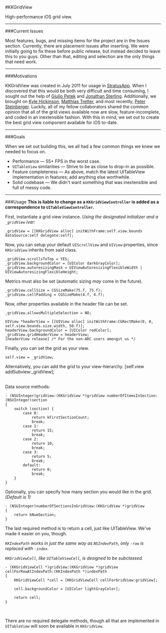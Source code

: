 #KKGridView

High-performance iOS grid view.

***
###Current Issues

Most features, bugs, and missing items for the project are in the Issues section.  Currently, there are placement issues after inserting.  We were initially going to fix these before public release, but instead decided to leave this to you guys.
Other than that, editing and selection are the only things that need work.

***
###Motivations

KKGridView was created in July 2011 for usage in [StratusApp](http://getstratusapp.com/).  When I discovered that this would be both very difficult and time consuming, I sought out the help of [Giulio Petek](http://twitter.com/GiloTM) and [Jonathan Sterling](http://twitter.com/jonsterling).  Additionally, we brought on [Kyle Hickinson](http://twiter.com/kylehickinson), [Matthias Tretter](http://twitter.com/myell0w), and most recently, [Peter Steinberger](http://twitter.com/steipete).  Luckily, all of my fellow collaborators shared the common opinion that all of the grid views available now are slow, feature-incomplete, and coded in an inextensible fashion.  With this in mind, we set out to create the best grid view component available for iOS to-date.

***

###Goals

When we set out building this, we all had a few common things we knew we needed to focus on.

* Performance — 55+ FPS in the worst case.
* `UITableView` similarities — Strive to be as close to drop-in as possible.
* Feature completeness — As above, match the latest UITableView implementation in features; add anything else worthwhile.
* Solid codebase — We didn't want something that was inextensible and 
full of messy code.


***

###Usage
**This is liable to change as a `KKGridViewController` is added as a correspondence to `UITableViewController`.**

First, instantiate a grid view instance.  *Using the designated initializer and a `_gridView` ivar:*
	
    _gridView = [[KKGridView alloc] initWithFrame:self.view.bounds dataSource:self delegate:self];

Now, you can setup your default `UIScrollView` and `UIView` properties, since `KKGridView` inherits from said class.

    _gridView.scrollsToTop = YES;
    _gridView.backgroundColor = [UIColor darkGrayColor];
    _gridView.autoresizingMask = UIViewAutoresizingFlexibleWidth | UIViewAutoresizingFlexibleHeight;

Metrics must also be set (automatic sizing *may* come in the future).

    _gridView.cellSize = CGSizeMake(75.f, 75.f);
    _gridView.cellPadding = CGSizeMake(4.f, 4.f);

Now, other properties available in the header file can be set.

    _gridView.allowsMultipleSelection = NO;

    UIView *headerView = [[UIView alloc] initWithFrame:CGRectMake(0, 0, self.view.bounds.size.width, 50.f)];
    headerView.backgroundColor = [UIColor redColor];
    _gridView.gridHeaderView = headerView;
    [headerView release] /* For the non-ARC users amongst us */

Finally, you can set the grid as your view.

	self.view = _gridView;
Alternatively, you can add the grid to your view-hierarchy.
	[self.view addSubview:_gridView];

<br />
Data source methods:

	- (NSUInteger)gridView:(KKGridView *)gridView numberOfItemsInSection:(NSUInteger)section
    {
        switch (section) {
            case 0:
                return kFirstSectionCount;
                break;
            case 1:
                return 15;
                break;
            case 2:
                return 10;
                break;
            case 3:
                return 5;
                break;
            default:
                return 0;
                break;
        }
    }

Optionally, you can specify how many section you would like in the grid. *(Default is 1)*

	- (NSUInteger)numberOfSectionsInGridView:(KKGridView *)gridView
    {
        return kNumSection;
    }

The last required method is to return a cell, just like UITableView.  We've made it easier on you, though.

*`KKIndexPath` works in just the same way as `NSIndexPath`, only `-row` is replaced with `-index`.*

*`KKGridViewCell`, like `UITableViewCell`, is designed to be subclassed.*

	- (KKGridViewCell *)gridView:(KKGridView *)gridView cellForRowAtIndexPath:(KKIndexPath *)indexPath
    {
        KKGridViewCell *cell = [KKGridViewCell cellForGridView:gridView];
        
        cell.backgroundColor = [UIColor lightGrayColor];
        
        return cell;
    }

<br />

There are no required delegate methods, though all that are implemented in `UITableView` will soon be available in `KKGridView`.